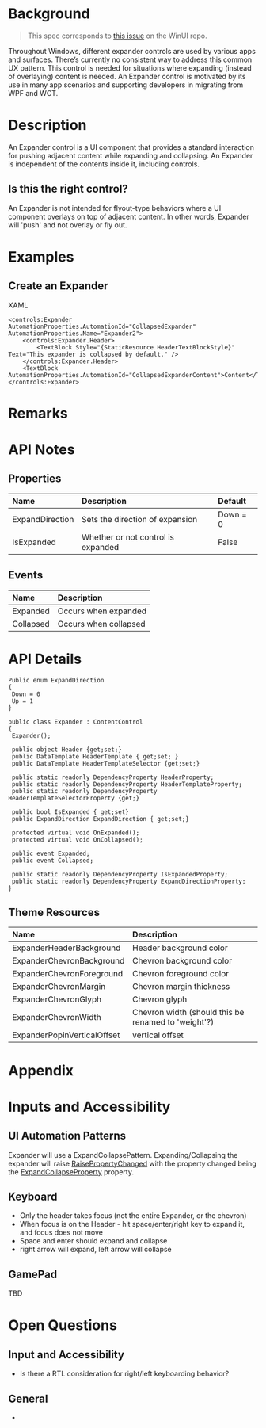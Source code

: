 <!-- The purpose of this spec is to describe a new feature and
its APIs that make up a new feature in WinUI. -->

<!-- There are two audiences for the spec. The first are people
that want to evaluate and give feedback on the API, as part of
the submission process.  When it's complete
it will be incorporated into the public documentation at
docs.microsoft.com (http://docs.microsoft.com/uwp/toolkits/winui/).
Hopefully we'll be able to copy it mostly verbatim.
So the second audience is everyone that reads there to learn how
and why to use this API. -->

# Background
<!-- Use this section to provide background context for the new API(s) 
in this spec. -->

<!-- This section and the appendix are the only sections that likely
do not get copied to docs.microsoft.com; they're just an aid to reading this spec. -->

<!-- If you're modifying an existing API, included a link here to the
existing page(s) -->

<!-- For example, this section is a place to explain why you're adding this API rather than
modifying an existing API. -->

<!-- For example, this is a place to provide a brief explanation of some dependent
area, just explanation enough to understand this new API, rather than telling
the reader "go read 100 pages of background information posted at ...". -->
 > This spec corresponds to [this issue](https://github.com/microsoft/microsoft-ui-xaml/issues/3279) on the WinUI repo. 

Throughout Windows, different expander controls are used by various apps and surfaces. There’s currently no consistent way to address this common UX pattern. This control is needed for situations where expanding (instead of overlaying) content is needed.  An Expander control is motivated by its use in many app scenarios and supporting developers in migrating from WPF and WCT.  

# Description
<!-- Use this section to provide a brief description of the feature.
For an example, see the introduction to the PasswordBox control 
(http://docs.microsoft.com/windows/uwp/design/controls-and-patterns/password-box). -->
An Expander control is a UI component that provides a standard interaction for pushing adjacent content while expanding and collapsing. An Expander is independent of the contents inside it, including controls. 

## Is this the right control?
An Expander is not intended for flyout-type behaviors where a UI component overlays on top of adjacent content. In other words, Expander will 'push' and not overlay or fly out.

# Examples
<!-- Use this section to explain the features of the API, showing
example code with each description. The general format is: 
  feature explanation,
  example code
  feature explanation,
  example code
  etc.-->
  
<!-- Code samples should be in C# and/or C++/WinRT -->

<!-- As an example of this section, see the Examples section for the PasswordBox control 
(https://docs.microsoft.com/windows/uwp/design/controls-and-patterns/password-box#examples). -->

## Create an Expander
XAML
~~~~
<controls:Expander AutomationProperties.AutomationId="CollapsedExpander" AutomationProperties.Name="Expander2">
    <controls:Expander.Header>
        <TextBlock Style="{StaticResource HeaderTextBlockStyle}" Text="This expander is collapsed by default." />
    </controls:Expander.Header>
    <TextBlock AutomationProperties.AutomationId="CollapsedExpanderContent">Content</TextBlock>
</controls:Expander>
~~~~

# Remarks
<!-- Explanation and guidance that doesn't fit into the Examples section. -->

<!-- APIs should only throw exceptions in exceptional conditions; basically,
only when there's a bug in the caller, such as argument exception.  But if for some
reason it's necessary for a caller to catch an exception from an API, call that
out with an explanation either here or in the Examples -->

# API Notes
<!-- Option 1: Give a one or two line description of each API (type
and member), or at least the ones that aren't obvious
from their name.  These descriptions are what show up
in IntelliSense. For properties, specify the default value of the property if it
isn't the type's default (for example an int-typed property that doesn't default to zero.) -->

<!-- Option 2: Put these descriptions in the below API Details section,
with a "///" comment above the member or type. -->
## Properties
| Name | Description | Default |
| :---------- | :------- | :------- |
| ExpandDirection | Sets the direction of expansion | Down = 0 |
| IsExpanded | Whether or not control is expanded | False |

## Events
| Name | Description | 
| :---------- | :------- | 
| Expanded | Occurs when expanded |
| Collapsed| Occurs when collapsed |

# API Details
<!-- The exact API, in MIDL3 format (https://docs.microsoft.com/en-us/uwp/midl-3/) -->
~~~~
Public enum ExpandDirection 
{ 
 Down = 0 
 Up = 1 
} 
 
public class Expander : ContentControl 
{ 
 Expander(); 

 public object Header {get;set;} 
 public DataTemplate HeaderTemplate { get;set; } 
 public DataTemplate HeaderTemplateSelector {get;set;} 

 public static readonly DependencyProperty HeaderProperty; 
 public static readonly DependencyProperty HeaderTemplateProperty; 
 public static readonly DependencyProperty HeaderTemplateSelectorProperty {get;} 

 public bool IsExpanded { get;set} 
 public ExpandDirection ExpandDirection { get;set;} 

 protected virtual void OnExpanded(); 
 protected virtual void OnCollapsed(); 

 public event Expanded; 
 public event Collapsed; 

 public static readonly DependencyProperty IsExpandedProperty; 
 public static readonly DependencyProperty ExpandDirectionProperty; 
} 
~~~~

## Theme Resources

| Name | Description | 
| :---------- | :------- | 
| ExpanderHeaderBackground | Header background color| 
| ExpanderChevronBackground | Chevron background color| 
| ExpanderChevronForeground | Chevron foreground color| 
| ExpanderChevronMargin | Chevron margin thickness| 
| ExpanderChevronGlyph | Chevron glyph| 
| ExpanderChevronWidth | Chevron width (should this be renamed to 'weight'?)| 
| ExpanderPopinVerticalOffset | vertical offset | 

# Appendix
<!-- Anything else that you want to write down for posterity, but 
that isn't necessary to understand the purpose and usage of the API.
For example, implementation details. -->

# Inputs and Accessibility
## UI Automation Patterns
Expander will use a ExpandCollapsePattern. Expanding/Collapsing the expander will raise [RaisePropertyChanged](https://docs.microsoft.com/en-us/uwp/api/windows.ui.xaml.automation.peers.automationpeer.raisepropertychangedevent?view=winrt-19041) with the property changed being the [ExpandCollapseProperty](https://docs.microsoft.com/en-us/uwp/api/windows.ui.xaml.automation.expandcollapsepatternidentifiers.expandcollapsestateproperty?view=winrt-19041) property.

## Keyboard
* Only the header takes focus (not the entire Expander, or the chevron)
*	When focus is on the Header - hit space/enter/right key to expand it, and focus does not move
* Space and enter should expand and collapse 
* right arrow will expand, left arrow will collapse

## GamePad
TBD

# Open Questions

## Input and Accessibility
* Is there a RTL consideration for right/left keyboarding behavior?
## General
*
